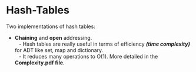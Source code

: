 # Hash-Tables
Two implementations of hash tables:   
   - **Chaining** and **open** addressing.   
&ensp;   - Hash tables are really useful in terms of efficiency ***(time complexity)*** for ADT like set, map and dictionary.  
&ensp;   - It reduces many operations to O(1). More detailed in the **Complexity.pdf file**.
